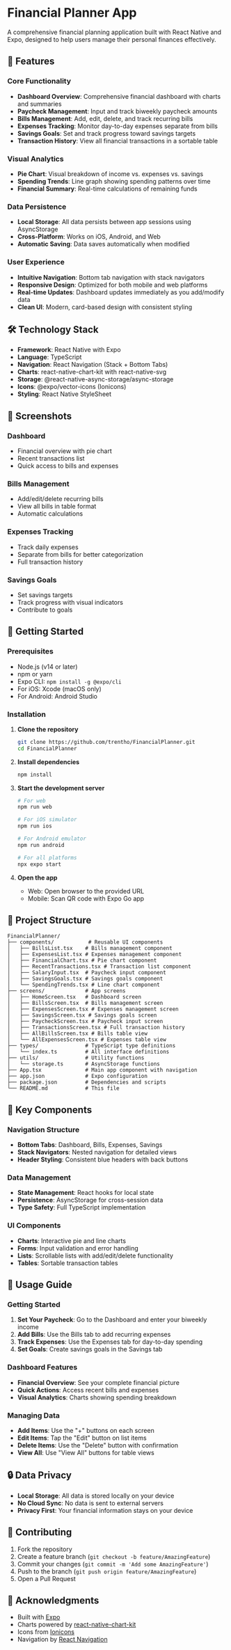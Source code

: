 # Financial Planner App

A comprehensive financial planning application built with React Native and Expo, designed to help users manage their personal finances effectively.

## 🚀 Features

### Core Functionality
- **Dashboard Overview**: Comprehensive financial dashboard with charts and summaries
- **Paycheck Management**: Input and track biweekly paycheck amounts
- **Bills Management**: Add, edit, delete, and track recurring bills
- **Expenses Tracking**: Monitor day-to-day expenses separate from bills
- **Savings Goals**: Set and track progress toward savings targets
- **Transaction History**: View all financial transactions in a sortable table

### Visual Analytics
- **Pie Chart**: Visual breakdown of income vs. expenses vs. savings
- **Spending Trends**: Line graph showing spending patterns over time
- **Financial Summary**: Real-time calculations of remaining funds

### Data Persistence
- **Local Storage**: All data persists between app sessions using AsyncStorage
- **Cross-Platform**: Works on iOS, Android, and Web
- **Automatic Saving**: Data saves automatically when modified

### User Experience
- **Intuitive Navigation**: Bottom tab navigation with stack navigators
- **Responsive Design**: Optimized for both mobile and web platforms
- **Real-time Updates**: Dashboard updates immediately as you add/modify data
- **Clean UI**: Modern, card-based design with consistent styling

## 🛠️ Technology Stack

- **Framework**: React Native with Expo
- **Language**: TypeScript
- **Navigation**: React Navigation (Stack + Bottom Tabs)
- **Charts**: react-native-chart-kit with react-native-svg
- **Storage**: @react-native-async-storage/async-storage
- **Icons**: @expo/vector-icons (Ionicons)
- **Styling**: React Native StyleSheet

## 📱 Screenshots

### Dashboard
- Financial overview with pie chart
- Recent transactions list
- Quick access to bills and expenses

### Bills Management
- Add/edit/delete recurring bills
- View all bills in table format
- Automatic calculations

### Expenses Tracking
- Track daily expenses
- Separate from bills for better categorization
- Full transaction history

### Savings Goals
- Set savings targets
- Track progress with visual indicators
- Contribute to goals

## 🚀 Getting Started

### Prerequisites
- Node.js (v14 or later)
- npm or yarn
- Expo CLI: `npm install -g @expo/cli`
- For iOS: Xcode (macOS only)
- For Android: Android Studio

### Installation

1. **Clone the repository**
   ```bash
   git clone https://github.com/trentho/FinancialPlanner.git
   cd FinancialPlanner
   ```

2. **Install dependencies**
   ```bash
   npm install
   ```

3. **Start the development server**
   ```bash
   # For web
   npm run web

   # For iOS simulator
   npm run ios

   # For Android emulator
   npm run android

   # For all platforms
   npx expo start
   ```

4. **Open the app**
   - Web: Open browser to the provided URL
   - Mobile: Scan QR code with Expo Go app

## 📂 Project Structure

```
FinancialPlanner/
├── components/           # Reusable UI components
│   ├── BillsList.tsx    # Bills management component
│   ├── ExpensesList.tsx # Expenses management component
│   ├── FinancialChart.tsx # Pie chart component
│   ├── RecentTransactions.tsx # Transaction list component
│   ├── SalaryInput.tsx  # Paycheck input component
│   ├── SavingsGoals.tsx # Savings goals component
│   └── SpendingTrends.tsx # Line chart component
├── screens/             # App screens
│   ├── HomeScreen.tsx   # Dashboard screen
│   ├── BillsScreen.tsx  # Bills management screen
│   ├── ExpensesScreen.tsx # Expenses management screen
│   ├── SavingsScreen.tsx # Savings goals screen
│   ├── PaycheckScreen.tsx # Paycheck input screen
│   ├── TransactionsScreen.tsx # Full transaction history
│   ├── AllBillsScreen.tsx # Bills table view
│   └── AllExpensesScreen.tsx # Expenses table view
├── types/               # TypeScript type definitions
│   └── index.ts         # All interface definitions
├── utils/               # Utility functions
│   └── storage.ts       # AsyncStorage functions
├── App.tsx              # Main app component with navigation
├── app.json             # Expo configuration
├── package.json         # Dependencies and scripts
└── README.md            # This file
```

## 🔧 Key Components

### Navigation Structure
- **Bottom Tabs**: Dashboard, Bills, Expenses, Savings
- **Stack Navigators**: Nested navigation for detailed views
- **Header Styling**: Consistent blue headers with back buttons

### Data Management
- **State Management**: React hooks for local state
- **Persistence**: AsyncStorage for cross-session data
- **Type Safety**: Full TypeScript implementation

### UI Components
- **Charts**: Interactive pie and line charts
- **Forms**: Input validation and error handling
- **Lists**: Scrollable lists with add/edit/delete functionality
- **Tables**: Sortable transaction tables

## 🎯 Usage Guide

### Getting Started
1. **Set Your Paycheck**: Go to the Dashboard and enter your biweekly income
2. **Add Bills**: Use the Bills tab to add recurring expenses
3. **Track Expenses**: Use the Expenses tab for day-to-day spending
4. **Set Goals**: Create savings goals in the Savings tab

### Dashboard Features
- **Financial Overview**: See your complete financial picture
- **Quick Actions**: Access recent bills and expenses
- **Visual Analytics**: Charts showing spending breakdown

### Managing Data
- **Add Items**: Use the "+" buttons on each screen
- **Edit Items**: Tap the "Edit" button on list items
- **Delete Items**: Use the "Delete" button with confirmation
- **View All**: Use "View All" buttons for table views

## 🔒 Data Privacy

- **Local Storage**: All data is stored locally on your device
- **No Cloud Sync**: No data is sent to external servers
- **Privacy First**: Your financial information stays on your device

## 🤝 Contributing

1. Fork the repository
2. Create a feature branch (`git checkout -b feature/AmazingFeature`)
3. Commit your changes (`git commit -m 'Add some AmazingFeature'`)
4. Push to the branch (`git push origin feature/AmazingFeature`)
5. Open a Pull Request


## 🙏 Acknowledgments

- Built with [Expo](https://expo.dev/)
- Charts powered by [react-native-chart-kit](https://github.com/indiespirit/react-native-chart-kit)
- Icons from [Ionicons](https://ionic.io/ionicons)
- Navigation by [React Navigation](https://reactnavigation.org/)
